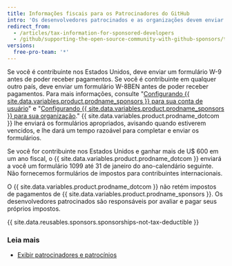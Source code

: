 ```yaml
---
title: Informações fiscais para os Patrocinadores do GitHub
intro: 'Os desenvolvedores patrocinados e as organizações devem enviar informações fiscais para {{ site.data.variables.product.prodname_dotcom }} e são responsáveis por avaliar e pagar seus próprios impostos.'
redirect_from:
  - /articles/tax-information-for-sponsored-developers
  - /github/supporting-the-open-source-community-with-github-sponsors/tax-information-for-sponsored-developers
versions:
  free-pro-team: '*'
---
```


Se você é contribuinte nos Estados Unidos, deve enviar um formulário W-9 antes de poder receber pagamentos. Se você é contribuinte em qualquer outro país, deve enviar um formulário W-8BEN antes de poder receber pagamentos. Para mais informações, consulte "[Configurando {{ site.data.variables.product.prodname_sponsors }} para sua conta de usuário](/github/supporting-the-open-source-community-with-github-sponsors/setting-up-github-sponsors-for-your-user-account#submitting-your-tax-information)" e "[Configurando {{ site.data.variables.product.prodname_sponsors }} para sua organização](/github/supporting-the-open-source-community-with-github-sponsors/setting-up-github-sponsors-for-your-organization#submitting-your-tax-information)." {{ site.data.variables.product.prodname_dotcom }} lhe enviará os formulários apropriados, avisando quando estiverem vencidos, e lhe dará um tempo razoável para completar e enviar os formulários.

Se você for contribuinte nos Estados Unidos e ganhar mais de U$ 600 em um ano fiscal, o {{ site.data.variables.product.prodname_dotcom }} enviará a você um formulário 1099 até 31 de janeiro do ano-calendário seguinte. Não fornecemos formulários de impostos para contribuintes internacionais.

O {{ site.data.variables.product.prodname_dotcom }} não retém impostos de pagamentos de {{ site.data.variables.product.prodname_sponsors }}. Os desenvolvedores patrocinados são responsáveis por avaliar e pagar seus próprios impostos.

{{ site.data.reusables.sponsors.sponsorships-not-tax-deductible }}

### Leia mais

- [Exibir patrocinadores e patrocínios](/github/supporting-the-open-source-community-with-github-sponsors/viewing-your-sponsors-and-sponsorships)
